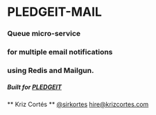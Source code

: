 # PLEDGEIT-MAIL

### Queue micro-service 
### for multiple email notifications 
### using Redis and Mailgun.

##### Built for [PLEDGEIT](https://goo.gl/CTp2vQ)

** Kriz Cortés ** 
[@sirkortes](https://github.com/sirkortes)
[hire@krizcortes.com](mailto:hire@krizcortes.com)